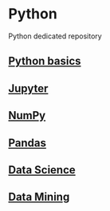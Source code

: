 # Python

Python dedicated repository

## [Python basics](/Notebooks/Python.ipynb)
## [Jupyter](/Notebooks/Jupyter.ipynb)
## [NumPy](/Notebooks/NumPy.ipynb)
## [Pandas](/Notebooks/Pandas.ipynb)
## [Data Science](/Notebooks/DataScience.ipynb)
## [Data Mining](/Notebooks/DataMining.ipynb)

